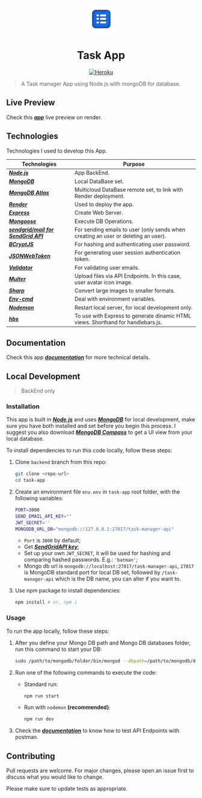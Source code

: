 <p align="center">
    <img src="./public/img/icon.png" height="75">
    <h1 align="center"><b>Task App</b></h1>
</p>

<p align="center">
  <a href="https://weather-app-ix73.onrender.com">
    <img alt="Heroku" src="https://badgen.net/badge/icon/Live Preview?icon=terminal&label=Render&color=black" />
  </a>
</p>

> A Task manager App using Node.js with mongoDB for database.

## Live Preview

Check this [***app***](https://task-app-36a0.onrender.com) live preview on render.

## Technologies

Technologies I used to develop this App.

|Technologies|Purpose|
|---|---|
|[***Node.js***](https://nodejs.org/)|App BackEnd.|
|[***MongoDB***](https://www.mongodb.com/)|Local DataBase set.|
|[***MongoDB Atlas***](https://www.mongodb.com/atlas/database)|Multicloud DataBase remote set, to link with Render deployment.|
|[***Render***](render.com)|Used to deploy the app.|
|[***Express***](https://expressjs.com/)|Create Web Server.|
|[***Mongoose***](https://mongoosejs.com/)|Execute DB Operations.|
|[***sendgrid/mail for SendGrid API***](https://sendgrid.com/solutions/email-api/)|For sending emails to user (only sends when creating an user or deleting an user).|
|[***BCryptJS***](https://www.npmjs.com/package/bcryptjs)|For hashing and authenticating user password.|
|[***JSONWebToken***](https://www.npmjs.com/package/jsonwebtoken)|For generating user session authentication token.|
|[***Validator***](https://www.npmjs.com/package/validator)|For validating user emails.|
|[***Multer***](https://www.npmjs.com/package/multer)|Upload files via API Endpoints. In this case, user avatar icon image.|
|[***Sharp***](https://www.npmjs.com/package/sharp)|Convert large images to smaller formats.|
|[***Env-cmd***](https://www.npmjs.com/package/env-cmd)|Deal with environment variables.|
|[***Nodemon***](https://www.npmjs.com/package/nodemon)|Restart local server, for local development only.|
|[***hbs***](https://www.npmjs.com/package/hbs)|To use with Express to generate dinamic HTML views. Shorthand for handlebars.js.|

## Documentation

Check this app [***documentation***](https://joaohb07.github.io/documentation/web/task_app/task_app/) for more technical details.

## Local Development

> BackEnd only

### Installation

This app is built in [***Node.js***](https://nodejs.org/en/) and uses [***MongoDB***](https://www.mongodb.com/try/download/community) for local development, make sure you have both installed and set before you begin this process. I suggest you also download [***MongoDB Compass***](https://www.mongodb.com/try/download/shell) to get a UI view from your local database.

To install dependencies to run this code locally, follow these steps:

1. Clone `backend` branch from this repo:

    ```bash
    git clone <repo-url>
    cd task-app
    ```

2. Create an environment file `env.env` in `task-app` root folder, with the following variables:

    ```bash
    PORT=3000
    SEND_EMAIL_API_KEY=""
    JWT_SECRET=''
    MONGODB_URL_DB="mongodb://127.0.0.1:27017/task-manager-api"
    ```

    - `Port` is `3000` by default;
    - Get [***SendGridAPI key***](https://sendgrid.com/solutions/email-api/);
    - Set up your own `JWT_SECRET`, it will be used for hashing and comparing hashed passwords. E.g.: `'batman'`;
    - Mongo db url is `mongodb://localhost:27017/task-manager-api`, `27017` is MongoDB standard port for local DB set, followed by `/task-manager-api` which is the DB name, you can alter if you want to.

3. Use npm package to install dependencies:

    ```bash
    npm install # or, npm i
    ```

### Usage

To run the app locally, follow these steps:

1. After you define your Mongo DB path and Mongo DB databases folder, run this command to start your DB:

    ```bash
    sudo /path/to/mongodb/folder/bin/mongod --dbpath=/path/to/mongodb/database/folder
    ```

2. Run one of the following commands to execute the code:

    - Standard run:

        ```bash
        npm run start
        ```

    - Run with `nodemon` **(recommended)**:

        ```bash
        npm run dev
        ```

3. Check the [***documentation***](https://joaohb07.github.io/documentation/web/task_app/task_app_endpoints/) to know how to test API Endpoints with postman.

## Contributing

Pull requests are welcome. For major changes, please open an issue first to discuss what you would like to change.

Please make sure to update tests as appropriate.
